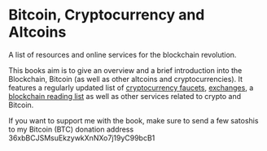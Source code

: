 # Bitcoin, Cryptocurrency and Altcoins

A list of resources and online services for the blockchain revolution.

This books aim is to give an overview and a brief introduction into the Blockchain, Bitcoin \(as well as other altcoins and cryptocurrencies\). It features a regularly updated list of [cryptocurrency faucets](/faucets.md), [exchanges](/chapter1.md), a [blockchain reading list](/blockchain-reading-list.md) as well as other services related to crypto and Bitcoin.

If you want to support me with the book, make sure to send a few satoshis to my Bitcoin \(BTC\) donation address 36xbBCJSMsuEkzywkXnNXo7j19yC99bcB1

